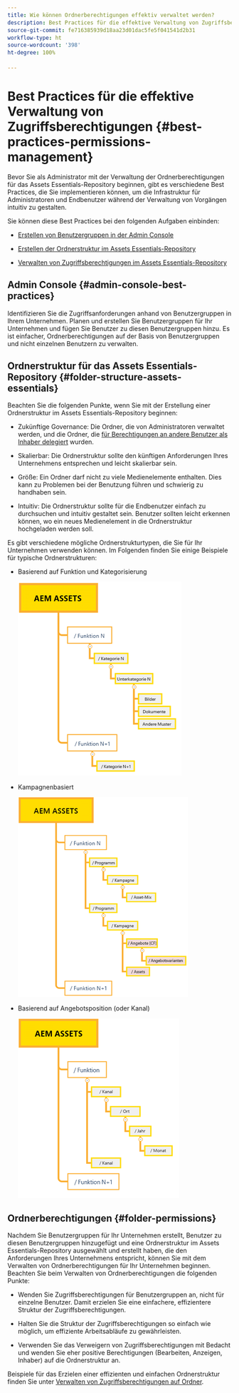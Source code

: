 ```yaml
---
title: Wie können Ordnerberechtigungen effektiv verwaltet werden?
description: Best Practices für die effektive Verwaltung von Zugriffsberechtigungen
source-git-commit: fe716385939d18aa23d01dac5fe5f041541d2b31
workflow-type: ht
source-wordcount: '398'
ht-degree: 100%

---
```


# Best Practices für die effektive Verwaltung von Zugriffsberechtigungen {#best-practices-permissions-management}

Bevor Sie als Administrator mit der Verwaltung der Ordnerberechtigungen für das Assets Essentials-Repository beginnen, gibt es verschiedene Best Practices, die Sie implementieren können, um die Infrastruktur für Administratoren und Endbenutzer während der Verwaltung von Vorgängen intuitiv zu gestalten.

Sie können diese Best Practices bei den folgenden Aufgaben einbinden:

* [Erstellen von Benutzergruppen in der Admin Console](#admin-console-best-practices)

* [Erstellen der Ordnerstruktur im Assets Essentials-Repository](#folder-structure-assets-essentials)

* [Verwalten von Zugriffsberechtigungen im Assets Essentials-Repository](#folder-permissions)

## Admin Console {#admin-console-best-practices}

Identifizieren Sie die Zugriffsanforderungen anhand von Benutzergruppen in Ihrem Unternehmen. Planen und erstellen Sie Benutzergruppen für Ihr Unternehmen und fügen Sie Benutzer zu diesen Benutzergruppen hinzu. Es ist einfacher, Ordnerberechtigungen auf der Basis von Benutzergruppen und nicht einzelnen Benutzern zu verwalten.

## Ordnerstruktur für das Assets Essentials-Repository {#folder-structure-assets-essentials}

Beachten Sie die folgenden Punkte, wenn Sie mit der Erstellung einer Ordnerstruktur im Assets Essentials-Repository beginnen:

* Zukünftige Governance: Die Ordner, die von Administratoren verwaltet werden, und die Ordner, die [für Berechtigungen an andere Benutzer als Inhaber delegiert](manage-permissions.md##manage-permissions-folders) wurden.

* Skalierbar: Die Ordnerstruktur sollte den künftigen Anforderungen Ihres Unternehmens entsprechen und leicht skalierbar sein.

* Größe: Ein Ordner darf nicht zu viele Medienelemente enthalten. Dies kann zu Problemen bei der Benutzung führen und schwierig zu handhaben sein.

* Intuitiv: Die Ordnerstruktur sollte für die Endbenutzer einfach zu durchsuchen und intuitiv gestaltet sein. Benutzer sollten leicht erkennen können, wo ein neues Medienelement in die Ordnerstruktur hochgeladen werden soll.

Es gibt verschiedene mögliche Ordnerstrukturtypen, die Sie für Ihr Unternehmen verwenden können. Im Folgenden finden Sie einige Beispiele für typische Ordnerstrukturen:

* Basierend auf Funktion und Kategorisierung

   ![Funktion und Kategorisierung](assets/function-categorization.png)

* Kampagnenbasiert

   ![Basierend auf Kampagnen](assets/campaign-based.png)

* Basierend auf Angebotsposition (oder Kanal)

   ![Basierend auf Angebotsposition](assets/offer-location.png)


## Ordnerberechtigungen {#folder-permissions}

Nachdem Sie Benutzergruppen für Ihr Unternehmen erstellt, Benutzer zu diesen Benutzergruppen hinzugefügt und eine Ordnerstruktur im Assets Essentials-Repository ausgewählt und erstellt haben, die den Anforderungen Ihres Unternehmens entspricht, können Sie mit dem Verwalten von Ordnerberechtigungen für Ihr Unternehmen beginnen. Beachten Sie beim Verwalten von Ordnerberechtigungen die folgenden Punkte:

* Wenden Sie Zugriffsberechtigungen für Benutzergruppen an, nicht für einzelne Benutzer. Damit erzielen Sie eine einfachere, effizientere Struktur der Zugriffsberechtigungen.

* Halten Sie die Struktur der Zugriffsberechtigungen so einfach wie möglich, um effiziente Arbeitsabläufe zu gewährleisten.

* Verwenden Sie das Verweigern von Zugriffsberechtigungen mit Bedacht und wenden Sie eher positive Berechtigungen (Bearbeiten, Anzeigen, Inhaber) auf die Ordnerstruktur an.

Beispiele für das Erzielen einer effizienten und einfachen Ordnerstruktur finden Sie unter [Verwalten von Zugriffsberechtigungen auf Ordner](manage-permissions.md##manage-permissions-folders).

